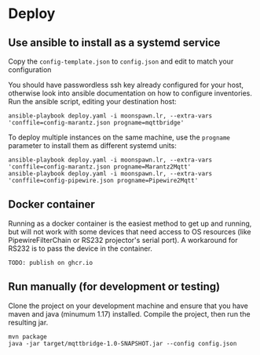 # Deploy

## Use ansible to install as a systemd service

Copy the `config-template.json` to `config.json` and edit to match your configuration

You should have passwordless ssh key already configured for your host, otherwise look into ansible documentation on how to configure inventories.
Run the ansible script, editing your destination host:

```shell
ansible-playbook deploy.yaml -i moonspawn.lr, --extra-vars 'conffile=config-marantz.json progname=mqttbridge'
```

To deploy multiple instances on the same machine, use the `progname` parameter to install them as different systemd units:

```shell
ansible-playbook deploy.yaml -i moonspawn.lr, --extra-vars 'conffile=config-marantz.json progname=Marantz2Mqtt'
ansible-playbook deploy.yaml -i moonspawn.lr, --extra-vars 'conffile=config-pipewire.json progname=Pipewire2Mqtt'
```

## Docker container

Running as a docker container is the easiest method to get up and running, but will not work with some devices that need access to OS resources (like PipewireFilterChain or RS232 projector's serial port).
A workaround for RS232 is to pass the device in the container. 

```text
TODO: publish on ghcr.io
```

## Run manually (for development or testing)

Clone the project on your development machine and ensure that you have maven and java (minumum 1.17) installed.
Compile the project, then run the resulting jar.
```shell
mvn package
java -jar target/mqttbridge-1.0-SNAPSHOT.jar --config config.json
```